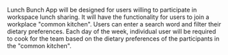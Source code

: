 Lunch Bunch App will be designed for users willing to participate in workspace lunch sharing.
It will have the functionality for users to join a workplace "common kitchen".
Users can enter a search word and filter their dietary preferences. Each day of the week, individual user will be required to cook for the team based on the dietary preferences of the participants in the "common kitchen".
